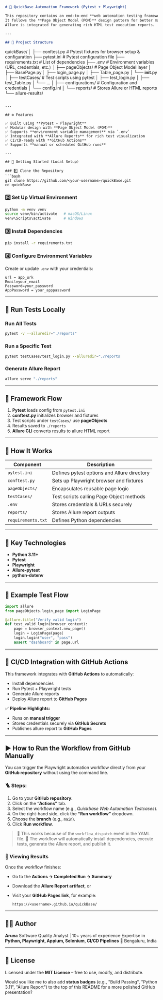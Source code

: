 ```markdown
# 🧪 QuickBase Automation Framework (Pytest + Playwright)

This repository contains an end-to-end **web automation testing framework** built using **Python**, **Pytest**, and **Playwright**.  
It follows the **Page Object Model (POM)** design pattern for better maintainability and scalability.  
Allure is integrated for generating rich HTML test execution reports.

---

## 📁 Project Structure

```

quickBase/
│
├── conftest.py               # Pytest fixtures for browser setup & configuration
├── pytest.ini                # Pytest configuration file
├── requirements.txt          # List of dependencies
├── .env                      # Environment variables (URL, credentials, etc.)
│
├── pageObjects/              # Page Object Model layer
│   ├── BasePage.py
│   ├── login_page.py
│   ├── Table_page.py
│   └── **init**.py
│
├── testCases/                # Test scripts using pytest
│   ├── test_login.py
│   ├── test_Table.py
│   └── ...
│
├── configurations/           # Configuration and credentials
│   └── config.ini
│
└── reports/                  # Stores Allure or HTML reports
└── allure-results/

````

---

## ⚙️ Features

✅ Built using **Pytest + Playwright**  
✅ Modular design with **Page Object Model (POM)**  
✅ Supports **environment variable management** via `.env`  
✅ Integrated with **Allure Reports** for rich test visualization  
✅ CI/CD-ready with **GitHub Actions**  
✅ Supports **manual or scheduled GitHub runs**  

---

## 🚀 Getting Started (Local Setup)

### 1️⃣ Clone the Repository
```bash
git clone https://github.com/<your-username>/quickBase.git
cd quickBase
````

### 2️⃣ Set Up Virtual Environment

```bash
python -m venv venv
source venv/bin/activate   # macOS/Linux
venv\Scripts\activate      # Windows
```

### 3️⃣ Install Dependencies

```bash
pip install -r requirements.txt
```

### 4️⃣ Configure Environment Variables

Create or update `.env` with your credentials:

```
url = app_urk
Email=your_email
Password=your_password
AppPassword = your_apppassword
```

---

## 🧩 Run Tests Locally

### Run All Tests

```bash
pytest -v --alluredir="./reports"
```

### Run a Specific Test

```bash
pytest testCases/test_login.py --alluredir="./reports
```

### Generate Allure Report

```bash
allure serve "./reports"
```

---

## 🔄 Framework Flow

1. **Pytest** loads config from `pytest.ini`
2. **conftest.py** initializes browser and fixtures
3. Test scripts under `testCases/` use **pageObjects**
4. Results saved to `./reports`
5. **Allure CLI** converts results to allure HTML report

---

## 🧠 How It Works

| Component          | Description                                 |
| ------------------ | ------------------------------------------- |
| `pytest.ini`       | Defines pytest options and Allure directory |
| `conftest.py`      | Sets up Playwright browser and fixtures     |
| `pageObjects/`     | Encapsulates reusable page logic            |
| `testCases/`       | Test scripts calling Page Object methods    |
| `.env`             | Stores credentials & URLs securely          |
| `reports/`         | Stores Allure report outputs                |
| `requirements.txt` | Defines Python dependencies                 |

---

## 🧰 Key Technologies

* **Python 3.11+**
* **Pytest**
* **Playwright**
* **Allure-pytest**
* **python-dotenv**

---

## 🧪 Example Test Flow

```python
import allure
from pageObjects.login_page import LoginPage

@allure.title("Verify valid login")
def test_valid_login(browser_context):
    page = browser_context.new_page()
    login = LoginPage(page)
    login.login("user", "pass")
    assert "dashboard" in page.url
```

---

## 🔧 CI/CD Integration with GitHub Actions

This framework integrates with **GitHub Actions** to automatically:

* Install dependencies
* Run Pytest + Playwright tests
* Generate Allure reports
* Deploy Allure report to **GitHub Pages**


✅ **Pipeline Highlights:**

* Runs on **manual trigger**
* Stores credentials securely via **GitHub Secrets**
* Publishes allure report to **GitHub Pages**

---

## ▶️ How to Run the Workflow from GitHub Manually

You can trigger the Playwright automation workflow directly from your **GitHub repository** without using the command line.

### 🪜 Steps:

1. Go to your **GitHub repository**.
2. Click on the **“Actions”** tab.
3. Select the workflow name (e.g., *Quickbase Web Automation Testcases*).
4. On the right-hand side, click the **“Run workflow”** dropdown.
5. Choose the **branch** (e.g., `main`).
6. Click **Run workflow**.

> 🔹 This works because of the `workflow_dispatch` event in the YAML file.
> 🔹 The workflow will automatically install dependencies, execute tests, generate the Allure report, and publish it.

### 🧾 Viewing Results

Once the workflow finishes:

* Go to the **Actions → Completed Run → Summary**
* Download the **Allure Report artifact**, or
* Visit your **GitHub Pages link**, for example:

  ```
  https://<username>.github.io/quickBase/
  ```

---

## 👩‍💻 Author

**Aruna**
Software Quality Analyst | 10+ years of experience
Expertise in **Python, Playwright, Appium, Selenium, CI/CD Pipelines**
📍 Bengaluru, India

---

## 📜 License

Licensed under the **MIT License** – free to use, modify, and distribute.

Would you like me to also add **status badges** (e.g., "Build Passing", "Python 3.11", "Allure Report") to the top of this README for a more polished GitHub presentation?
```

